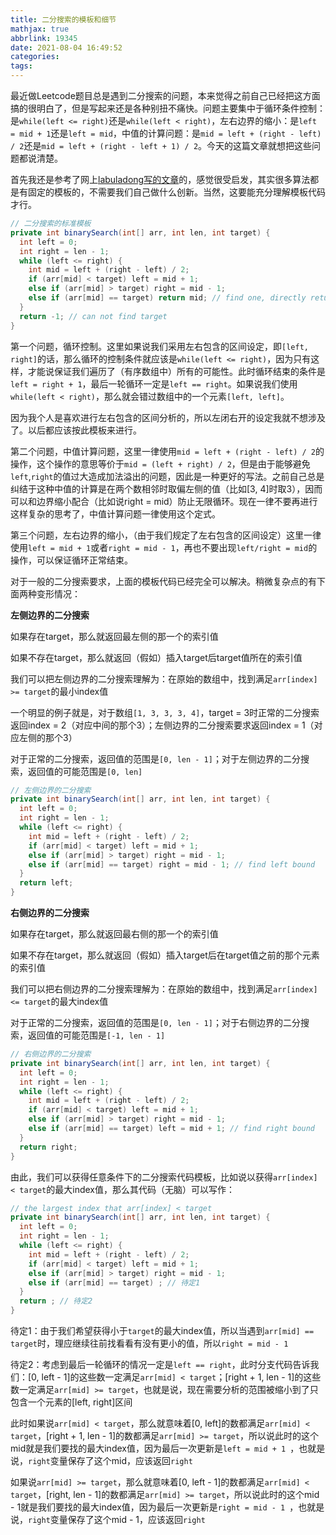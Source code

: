 ```yaml
---
title: 二分搜索的模板和细节
mathjax: true
abbrlink: 19345
date: 2021-08-04 16:49:52
categories:
tags:
---
```



最近做Leetcode题目总是遇到二分搜索的问题，本来觉得之前自己已经把这方面搞的很明白了，但是写起来还是各种别扭不痛快。问题主要集中于循环条件控制：是`while(left <= right)`还是`while(left < right)`，左右边界的缩小：是`left = mid + 1`还是`left = mid`，中值的计算问题：是`mid = left + (right - left) / 2`还是`mid = left + (right - left + 1) / 2`。今天的这篇文章就想把这些问题都说清楚。

首先我还是参考了网上[labuladong写的文章](https://github.com/labuladong/fucking-algorithm/blob/master/%E7%AE%97%E6%B3%95%E6%80%9D%E7%BB%B4%E7%B3%BB%E5%88%97/%E4%BA%8C%E5%88%86%E6%9F%A5%E6%89%BE%E8%AF%A6%E8%A7%A3.md)的，感觉很受启发，其实很多算法都是有固定的模板的，不需要我们自己做什么创新。当然，这要能充分理解模板代码才行。

```java
// 二分搜索的标准模板
private int binarySearch(int[] arr, int len, int target) {
  int left = 0;
  int right = len - 1;
  while (left <= right) {
    int mid = left + (right - left) / 2;
    if (arr[mid] < target) left = mid + 1;
    else if (arr[mid] > target) right = mid - 1;
    else if (arr[mid] == target) return mid; // find one, directly return
  }
  return -1; // can not find target
}
```

第一个问题，循环控制。这里如果说我们采用左右包含的区间设定，即`[left, right]`的话，那么循环的控制条件就应该是`while(left <= right)`，因为只有这样，才能说保证我们遍历了（有序数组中）所有的可能性。此时循环结束的条件是`left = right + 1`，最后一轮循环一定是`left == right`。如果说我们使用`while(left < right)`，那么就会错过数组中的一个元素`[left, left]`。

因为我个人是喜欢进行左右包含的区间分析的，所以左闭右开的设定我就不想涉及了。以后都应该按此模板来进行。

第二个问题，中值计算问题，这里一律使用`mid = left + (right - left) / 2`的操作，这个操作的意思等价于`mid = (left + right) / 2`，但是由于能够避免`left`,`right`的值过大造成加法溢出的问题，因此是一种更好的写法。之前自己总是纠结于这种中值的计算是在两个数相邻时取偏左侧的值（比如[3, 4]时取3），因而可以和边界缩小配合（比如说right = mid）防止无限循环。现在一律不要再进行这样复杂的思考了，中值计算问题一律使用这个定式。

第三个问题，左右边界的缩小，（由于我们规定了左右包含的区间设定）这里一律使用`left = mid + 1`或者`right = mid - 1`，再也不要出现`left/right = mid`的操作，可以保证循环正常结束。

对于一般的二分搜索要求，上面的模板代码已经完全可以解决。稍微复杂点的有下面两种变形情况：

**左侧边界的二分搜索**

如果存在target，那么就返回最左侧的那一个的索引值

如果不存在target，那么就返回（假如）插入target后target值所在的索引值

我们可以把左侧边界的二分搜索理解为：在原始的数组中，找到满足`arr[index] >= target`的最小index值

一个明显的例子就是，对于数组`[1, 3, 3, 3, 4]`，target = 3时正常的二分搜索返回index = 2（对应中间的那个3）；左侧边界的二分搜索要求返回index = 1（对应左侧的那个3）

对于正常的二分搜索，返回值的范围是`[0, len - 1]`；对于左侧边界的二分搜索，返回值的可能范围是`[0, len]`

```java
// 左侧边界的二分搜索
private int binarySearch(int[] arr, int len, int target) {
  int left = 0;
  int right = len - 1;
  while (left <= right) {
    int mid = left + (right - left) / 2;
    if (arr[mid] < target) left = mid + 1;
    else if (arr[mid] > target) right = mid - 1;
    else if (arr[mid] == target) right = mid - 1; // find left bound
  }
  return left;
}
```

**右侧边界的二分搜索**

如果存在target，那么就返回最右侧的那一个的索引值

如果不存在target，那么就返回（假如）插入target后在target值之前的那个元素的索引值

我们可以把右侧边界的二分搜索理解为：在原始的数组中，找到满足`arr[index] <= target`的最大index值

对于正常的二分搜索，返回值的范围是`[0, len - 1]`；对于右侧边界的二分搜索，返回值的可能范围是`[-1, len - 1]`

```java
// 右侧边界的二分搜索
private int binarySearch(int[] arr, int len, int target) {
  int left = 0;
  int right = len - 1;
  while (left <= right) {
    int mid = left + (right - left) / 2;
    if (arr[mid] < target) left = mid + 1;
    else if (arr[mid] > target) right = mid - 1;
    else if (arr[mid] == target) left = mid + 1; // find right bound
  }
  return right;
}
```

由此，我们可以获得任意条件下的二分搜索代码模板，比如说以获得`arr[index] < target`的最大index值，那么其代码（无脑）可以写作：

```java
// the largest index that arr[index] < target 
private int binarySearch(int[] arr, int len, int target) {
  int left = 0;
  int right = len - 1;
  while (left <= right) {
    int mid = left + (right - left) / 2;
    if (arr[mid] < target) left = mid + 1;
    else if (arr[mid] > target) right = mid - 1;
    else if (arr[mid] == target) ; // 待定1
  }
  return ; // 待定2
}
```

待定1：由于我们希望获得小于`target`的最大index值，所以当遇到`arr[mid] == target`时，理应继续往前找看看有没有更小的值，所以`right = mid - 1`

待定2：考虑到最后一轮循环的情况一定是`left == right`，此时分支代码告诉我们：[0, left - 1]的这些数一定满足`arr[mid] < target`；[right + 1, len - 1]的这些数一定满足`arr[mid] >= target`，也就是说，现在需要分析的范围被缩小到了只包含一个元素的[left, right]区间

此时如果说`arr[mid] < target`，那么就意味着[0, left]的数都满足`arr[mid] < target`，[right + 1, len - 1]的数都满足`arr[mid] >= target`，所以说此时的这个mid就是我们要找的最大index值，因为最后一次更新是`left = mid + 1 `，也就是说，`right`变量保存了这个mid，应该返回`right`

如果说`arr[mid] >= target`，那么就意味着[0, left - 1]的数都满足`arr[mid] < target`，[right, len - 1]的数都满足`arr[mid] >= target`，所以说此时的这个mid - 1就是我们要找的最大index值，因为最后一次更新是`right = mid - 1 `，也就是说，`right`变量保存了这个mid - 1，应该返回`right`